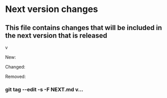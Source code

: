 # Next version changes
## This file contains changes that will be included in the next version that is released
v

New:

Changed:

Removed:

### git tag --edit -s -F NEXT.md v...
